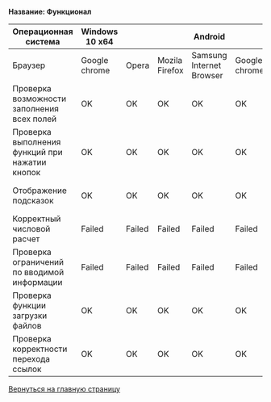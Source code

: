 **Название: Функционал**

**Операционная система** | **Windows 10 x64** | | | Android |  | Связанные тесты | Комментарии 
--- | --- | --- | --- | --- | --- | --- | ---
Браузер | Google chrome | Opera | Mozila Firefox | Samsung Internet Browser | Google chrome | |
Проверка возможности заполнения всех полей | OK |OK | OK | OK | OK | |
Проверка выполнения функций при нажатии кнопок | OK |OK | OK | OK | OK | [Тест 1-1](https://github.com/masteroff/Test-case-nalozhka/blob/main/case_create_a_deal%201-1.md), [Тест 1-2](https://github.com/masteroff/Test-case-nalozhka/blob/main/case_create_a_deal%201-2.md), [Тест 2-3](https://github.com/masteroff/Test-case-nalozhka/blob/main/case_create_a_deal%202-3.md) | [Тест 4-1](https://github.com/masteroff/Test-case-nalozhka/blob/main/case_create_a_deal%204-1.md) провалился
Отображение подсказок | OK |OK | OK | OK | OK | [Тест 1-3](https://github.com/masteroff/Test-case-nalozhka/blob/main/case_create_a_deal%201-3.md), [Тест 1-4](https://github.com/masteroff/Test-case-nalozhka/blob/main/case_create_a_deal%201-4.md), [Тест 1-9](https://github.com/masteroff/Test-case-nalozhka/blob/main/case_create_a_deal%201-9.md) |
Корректный числовой расчет | Failed |Failed | Failed | Failed | Failed | [Тест 2-2](https://github.com/masteroff/Test-case-nalozhka/blob/main/case_create_a_deal%202-2.md) | [Тест 1-6](https://github.com/masteroff/Test-case-nalozhka/blob/main/case_create_a_deal%201-6.md) провалился
Проверка ограничений по вводимой информации | Failed |Failed | Failed | Failed | Failed | [Тест 1-5](https://github.com/masteroff/Test-case-nalozhka/blob/main/case_create_a_deal%201-5.md), [Тест 1-7](https://github.com/masteroff/Test-case-nalozhka/blob/main/case_create_a_deal%201-7.md), [Тест 1-8](https://github.com/masteroff/Test-case-nalozhka/blob/main/case_create_a_deal%201-8.md), [Тест 2-2](https://github.com/masteroff/Test-case-nalozhka/blob/main/case_create_a_deal%202-2.md) |  [Тест 3-1](https://github.com/masteroff/Test-case-nalozhka/blob/main/case_create_a_deal%203-1.md) провалился
Проверка функции загрузки файлов | OK |OK | OK | OK | OK | [Тест 3-2](https://github.com/masteroff/Test-case-nalozhka/blob/main/case_create_a_deal%203-2.md) | 
Проверка корректности перехода ссылок | OK |OK | OK | OK | OK | | 

[Вернуться на главную страницу](https://github.com/masteroff/Test-case-nalozhka/blob/main/list_of_test_cases.md)